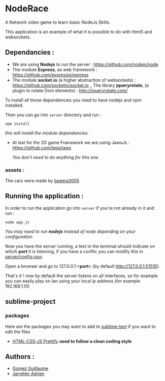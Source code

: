 # NodeRace
A Network video game to learn basic NodeJs Skills.

This application is an example of what it is possible to do with html5 and websockets.

## Dependancies :

- We are using **Nodejs** to run the server : https://github.com/nodejs/node
- The module **Express**, as web framework : https://github.com/expressjs/express
- The module **socket.io** (a higher abstraction of websockets) : https://github.com/socketio/socket.io
_ The library **jqueryrotate**, (a plugin to rotate Dom elements) : http://jqueryrotate.com/

To install all those dependencies you need to have nodejs and npm installed.

Then you can go into `server` directory and run :
```
npm install
```
*this will install the module dependancies.*

- At last for the 2D game Framework we are using JawsJs : https://github.com/ippa/jaws

  *You don't need to do anything for this one.*

### assets :

The cars were made by [bagera3005](http://bagera3005.deviantart.com/)

## Running the application :

In order to run the application go into `server` if you're not already in it and run :
```
node app.js
```
*You may need to run __nodejs__ instead of node depending on your configuration*

Now you have the server running, a text in the terminal should indicate on which **port** it is listening, if you have a conflic you can modify this in [server/config.json](server/config.json) 

Open a browser and go to 127.0.0.1:<**port**> (by default http://127.0.0.1:51510).

That's it ! now by default the server listens on all interfaces, so for example you can easily play on lan using your local ip address (for example 192.168.1.10)

## sublime-project
### packages

Here are the packages you may want to add to [sublime-text](https://www.sublimetext.com/) if you want to edit the files

- [HTML-CSS-JS Prettify](https://packagecontrol.io/packages/HTML-CSS-JS%20Prettify) **used to follow a clean coding style**

## Authors :
- [Gomez Guillaume](https://github.com/guillaume-gomez)
- [Jarretier Adrien](https://github.com/AdrienJarretier)
